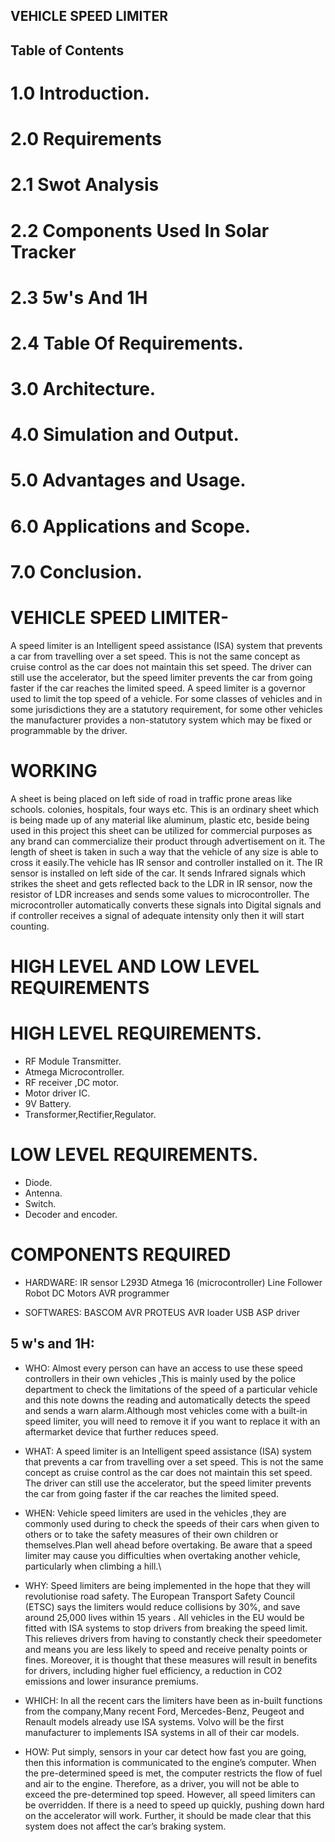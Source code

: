 ## VEHICLE SPEED LIMITER

## Table of Contents

# 1.0 Introduction.

# 2.0 Requirements

# 2.1 Swot Analysis

# 2.2 Components Used In Solar Tracker

# 2.3 5w's And 1H

# 2.4 Table Of Requirements.

# 3.0 Architecture.

# 4.0 Simulation and Output.

# 5.0 Advantages and Usage.

# 6.0 Applications and Scope.

# 7.0 Conclusion.

# VEHICLE SPEED LIMITER-

A speed limiter is an Intelligent speed assistance (ISA) system that prevents a car from travelling over a set speed. This is not the same concept as cruise control as the car does not maintain this set speed. The driver can still use the accelerator, but the speed limiter prevents the car from going faster if the car reaches the limited speed.
A speed limiter is a governor used to limit the top speed of a vehicle. For some classes of vehicles and in some jurisdictions they are a statutory requirement, for some other vehicles the manufacturer provides a non-statutory system which may be fixed or programmable by the driver.

# WORKING 

A sheet is being placed on left side of road in traffic prone areas like schools. colonies, hospitals, four ways etc. This is an ordinary sheet which is being made up of any material like aluminum, plastic etc, beside being used in this project this sheet can be utilized for commercial purposes as any brand can commercialize their product through advertisement on it. The length of sheet is taken in such a way that the vehicle of any size is able to cross it easily.The vehicle has IR sensor and controller installed on it. The IR sensor is installed on left side of the car. It sends Infrared signals which strikes the sheet and gets reflected back to the LDR in IR sensor, now the resistor of LDR increases and sends some values to microcontroller. The microcontroller automatically converts these signals into Digital signals and if controller receives a signal of adequate intensity only then it will start counting.

# HIGH LEVEL AND LOW LEVEL REQUIREMENTS

# HIGH LEVEL REQUIREMENTS.
* RF Module Transmitter.
* Atmega  Microcontroller.
* RF receiver ,DC motor.
* Motor driver IC.
* 9V Battery.
* Transformer,Rectifier,Regulator.

# LOW LEVEL REQUIREMENTS.
* Diode.
* Antenna.
* Switch.
* Decoder and encoder.

# COMPONENTS REQUIRED

* HARDWARE:
IR sensor
L293D
Atmega 16 (microcontroller)
Line Follower Robot
DC Motors
AVR programmer

* SOFTWARES:
BASCOM AVR 
PROTEUS
AVR loader
USB ASP driver

## 5 w's and 1H:
* WHO:
  Almost every person can have an access to use these speed controllers in their own vehicles ,This is mainly used by the police department to check the limitations of the speed of a particular vehicle and this note downs the reading and automatically detects the speed and sends a warn alarm.Although most vehicles come with a built-in speed limiter, you will need to remove it if you want to replace it with an aftermarket device that further reduces speed.

* WHAT:
  A speed limiter is an Intelligent speed assistance (ISA) system that prevents a car from travelling over a set speed. This is not the same concept as cruise control as the car does not maintain this set speed. The driver can still use the accelerator, but the speed limiter prevents the car from going faster if the car reaches the limited speed.

* WHEN:
  Vehicle speed limiters are used in the vehicles ,they are commonly used during to check the speeds of their cars when given to others or to take the safety measures of their own children or themselves.Plan well ahead before overtaking. Be aware that a speed limiter may cause you difficulties when overtaking another vehicle, particularly when climbing a hill.\

* WHY:
  Speed limiters are being implemented in the hope that they will revolutionise road safety. The European Transport Safety Council (ETSC) says the limiters would reduce collisions by 30%, and save around 25,000 lives within 15 years . All vehicles in the EU would be fitted with ISA systems to stop drivers from breaking the speed limit. This relieves drivers from having to constantly check their speedometer and means you are less likely to speed and receive penalty points or fines. Moreover, it is thought that these measures will result in benefits for drivers, including higher fuel efficiency, a reduction in CO2 emissions and lower insurance premiums.

* WHICH:
  In all the recent cars the limiters have been as in-built functions from the company,Many recent Ford, Mercedes-Benz, Peugeot and Renault models already use ISA systems. Volvo will be the first manufacturer to implements ISA systems in all of their car models.

* HOW:
  Put simply, sensors in your car detect how fast you are going, then this information is communicated to the engine’s computer. When the pre-determined speed is met, the computer restricts the flow of fuel and air to the engine. Therefore, as a driver, you will not be able to exceed the pre-determined top speed. However, all speed limiters can be overridden. If there is a need to speed up quickly, pushing down hard on the accelerator will work. Further, it should be made clear that this system does not affect the car’s braking system.